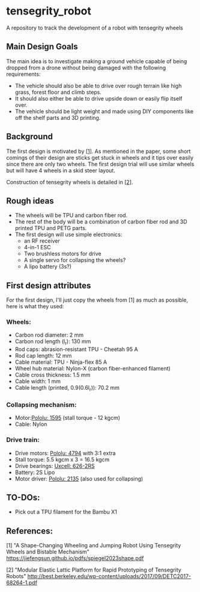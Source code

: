 # tensegrity_robot
A repository to track the development of a robot with tensegrity wheels

## Main Design Goals
The main idea is to investigate making a ground vehicle capable of being dropped from a drone without being damaged with the following requirements:
* The vehicle should also be able to drive over rough terrain like high grass, forest floor and climb steps.
* It should also either be able to drive upside down or easily flip itself over.
* The vehicle should be light weight and made using DIY components like off the shelf parts and 3D printing.

## Background
The first design is motivated by [[1]](https://jiefengsun.github.io/pdfs/spiegel2023shape.pdf).
As mentioned in the paper, some short comings of their design are sticks get stuck in wheels and it tips over easily since there are only two wheels. The first design trial will use similar wheels but will have 4 wheels in a skid steer layout.

Construction of tensegrity wheels is detailed in [[2]](http://best.berkeley.edu/wp-content/uploads/2017/09/DETC2017-68264-1.pdf).

## Rough ideas
* The wheels will be TPU and carbon fiber rod.
* The rest of the body will be a combination of carbon fiber rod and 3D printed TPU and PETG parts.  
* The first design will use simple electronics:  
  * an RF receiver
  * 4-in-1 ESC
  * Two brushless motors for drive
  * A single servo for collapsing the wheels?
  * A lipo battery (3s?)

## First design attributes
For the first design, I'll just copy the wheels from [1] as much as possible, here is what they used:  
### Wheels: 
* Carbon rod diameter: 2 mm  
* Carbon rod length (l<sub>r</sub>): 130 mm  
* Rod caps: abrasion-resistant TPU - Cheetah 95 A  
* Rod cap length: 12 mm
* Cable material: TPU - Ninja-flex 85 A  
* Wheel hub material: Nylon-X (carbon fiber-enhanced filament)  
* Cable cross thickness: 1.5 mm  
* Cable width: 1 mm 
* Cable length (printed, 0.9(0.6l<sub>r</sub>)): 70.2 mm  

### Collapsing mechanism:  
* Motor:[Pololu: 1595](https://www.pololu.com/product/1595) (stall torque - 12 kgcm) 
* Cable: Nylon

### Drive train:
* Drive motors: [Pololu: 4794](https://www.pololu.com/product/4794) with 3:1 extra
* Stall torque: 5.5 kgcm x 3 = 16.5 kgcm
* Drive bearings: [Uxcell: 626-2RS](https://www.amazon.com/uxcell-626-2RS-Bearing-6x19x6mm-Bearings/dp/B07TLKGDJ6/ref=sr_1_1?adgrpid=1344704363644125&dib=eyJ2IjoiMSJ9.x1zuH9vG9i6w9yyZxxelhKFHBJv1FImEytNKyra2iieqsGlIQHr_YcpgpsRq1ntwg2POE2qNnk7kJOlOErjvGNUfOu9bqDvpLv7MIL15sLazMoBLB1VN6tKKrK0EBtonTXtCbzyRt-Rn_pv_APE44Cb99HefonlcycK84kqFuoWM4p9zmjguNTPugiKeqFdpJQCNBz4dlHA4jKkQlb5CCmtBk0v0Ujq-rbDEv48NmLUkHT34n9R9nwxNZ6WYRMqnDDO1PjYLvGSuXfwMlV-O1V8TBxoAKj9OkR3AmjHwWFo.bwMaQiG9b17b8zCjj_6ESoTV7-W4cOivLljPzqzLtxg&dib_tag=se&hvadid=84044284024935&hvbmt=bp&hvdev=c&hvlocphy=82074&hvnetw=o&hvqmt=e&hvtargid=kwd-84045029114616%3Aloc-190&hydadcr=3699_13538776&keywords=uxcell%2B626-2rs&msclkid=6f97d1b3fdcb1997ce27b7719cfc8239&qid=1724015292&sr=8-1&th=1) 
* Battery: 2S Lipo
* Motor driver: [Pololu: 2135](https://www.pololu.com/product/2135) (also used for collapsing) 

## TO-DOs:
* Pick out a TPU filament for the Bambu X1

## References:
[1] "A Shape-Changing Wheeling and Jumping Robot Using Tensegrity Wheels and Bistable Mechanism" https://jiefengsun.github.io/pdfs/spiegel2023shape.pdf

[2] "Modular Elastic Lattic Platform for Rapid Prototyping of Tensegrity Robots" http://best.berkeley.edu/wp-content/uploads/2017/09/DETC2017-68264-1.pdf
